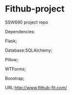 # Fithub-project
SSW690 project repo 

Dependencies:

Flask;

Database:SQLAlchemy;

Pillow;

WTForms;

Boostrap;

URL:http://www.fithub-fit.com/
